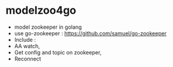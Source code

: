 # modelzoo4go
* model zookeeper in golang
* use go-zookeeper : https://github.com/samuel/go-zookeeper
* Include :
* AA watch, 
* Get config and topic on zookeeper, 
* Reconnect
